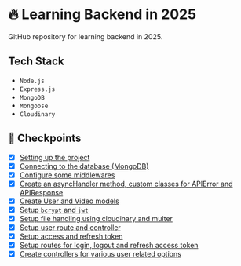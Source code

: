 # 🔥 Learning Backend in 2025

GitHub repository for learning backend in 2025.

## Tech Stack

- `Node.js`
- `Express.js`
- `MongoDB`
- `Mongoose`
- `Cloudinary`

## 🎯 Checkpoints

- [x] [Setting up the project](./checkpoints/README.md/#setting-up-the-project)
- [x] [Connecting to the database (MongoDB)](./checkpoints/README.md/#connecting-to-database-mongodb)
- [x] [Configure some middlewares](./checkpoints/README.md/#configure-some-middlewares)
- [x] [Create an asyncHandler method, custom classes for APIError and APIResponse](./checkpoints/README.md/#asynchandler-method-and-some-custom-classes)
- [x] [Create User and Video models](./checkpoints/README.md/#create-user-and-video-models)
- [x] [Setup `bcrypt` and `jwt`](./checkpoints/README.md/#setup-bcrypt-and-jwt)
- [x] [Setup file handling using cloudinary and multer](./checkpoints/README.md/#setup-file-uploading-using-cloudinary-and-multer)
- [x] [Setup user route and controller](./checkpoints/README.md/#setup-user-route-and-controller)
- [x] [Setup access and refresh token](./checkpoints/README.md/#setup-access-and-refresh-token)
- [x] [Setup routes for login, logout and refresh access token](./checkpoints/README.md/#setup-login-logout-and-refresh-access-token-routes)
- [x] [Create controllers for various user related options](./checkpoints/README.md/#create-controllers-for-various-user-related-options)
